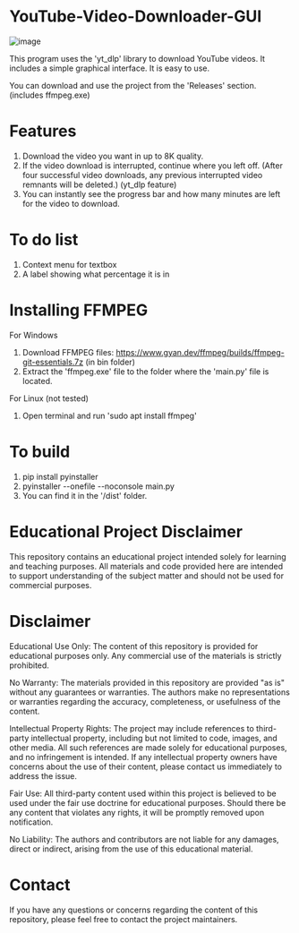 # YouTube-Video-Downloader-GUI
![image](https://github.com/ImnLu/YouTube-Video-Downloader-GUI/assets/37624905/366b0c7b-140d-4b7a-b4f8-84da102563d9)

This program uses the 'yt_dlp' library to download YouTube videos. It includes a simple graphical interface. It is easy to use.

You can download and use the project from the 'Releases' section. (includes ffmpeg.exe)

Features
====================================
  1. Download the video you want in up to 8K quality.
  2. If the video download is interrupted, continue where you left off. (After four successful video downloads, any previous interrupted video remnants will be deleted.) (yt_dlp feature)
  3. You can instantly see the progress bar and how many minutes are left for the video to download.

To do list
====================================
  1. Context menu for textbox
  2. A label showing what percentage it is in

Installing FFMPEG
====================================
  For Windows
  1. Download FFMPEG files: https://www.gyan.dev/ffmpeg/builds/ffmpeg-git-essentials.7z (in bin folder)
  2. Extract the 'ffmpeg.exe' file to the folder where the 'main.py' file is located.

  For Linux (not tested)
  1. Open terminal and run 'sudo apt install ffmpeg'

To build
====================================
  1. pip install pyinstaller
  2. pyinstaller --onefile --noconsole main.py
  3. You can find it in the '/dist' folder.


Educational Project Disclaimer
====================================
This repository contains an educational project intended solely for learning and teaching purposes. All materials and code provided here are intended to support understanding of the subject matter and should not be used for commercial purposes.

Disclaimer
====================================
Educational Use Only: The content of this repository is provided for educational purposes only. Any commercial use of the materials is strictly prohibited.

No Warranty: The materials provided in this repository are provided "as is" without any guarantees or warranties. The authors make no representations or warranties regarding the accuracy, completeness, or usefulness of the content.

Intellectual Property Rights: The project may include references to third-party intellectual property, including but not limited to code, images, and other media. All such references are made solely for educational purposes, and no infringement is intended. If any intellectual property owners have concerns about the use of their content, please contact us immediately to address the issue.

Fair Use: All third-party content used within this project is believed to be used under the fair use doctrine for educational purposes. Should there be any content that violates any rights, it will be promptly removed upon notification.

No Liability: The authors and contributors are not liable for any damages, direct or indirect, arising from the use of this educational material.



Contact
====================================
If you have any questions or concerns regarding the content of this repository, please feel free to contact the project maintainers.
